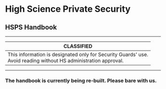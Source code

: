 # High Science Private Security

## HSPS Handbook

***

| CLASSIFIED                                                                                                      |
|-----------------------------------------------------------------------------------------------------------------|
| This information is designated only for Security Guards' use. <br/>Avoid reading without HS administration approval. |

***

### The handbook is currently being re-built. Please bare with us.